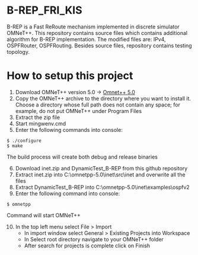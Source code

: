 # B-REP_FRI_KIS

B-REP is a Fast ReRoute mechanism implemented in discrete simulator OMNeT++. This repository contains source files which contains additional algorithm for B-REP implementation. The modified files are: IPv4, OSPFRouter, OSPFRouting. Besides source files, repository contains testing topology.

# How to setup this project
1. Download OMNeT++ version 5.0 -> [Omnet++ 5.0](https://omnetpp.org/download/old.html)
2. Copy the OMNeT++ archive to the directory where you want to install it. Choose a
directory whose full path does not contain any space; for example, do not put OMNeT++ under Program Files
3. Extract the zip file
4. Start mingwenv.cmd
5. Enter the following commands into console:
  ```
  $ ./configure
  $ make
  ```
The build process will create both debug and release binaries
  
6. Download inet.zip and DynamicTest_B-REP from this github repository
7. Extract inet.zip into C:\omnetpp-5.0\inet\src\inet and overwrite all the files
8. Extract DynamicTest_B-REP into C:\omnetpp-5.0\inet\examples\ospfv2 
9. Enter the following command into console:
  ```
  $ omnetpp
  ```
  
Command will start OMNeT++

10. In the top left menu select File > Import
    - In import window select General > Existing Projects into Workspace
    - In Select root directory navigate to your OMNeT++ folder
    - After search for projects is complete click on Finish
